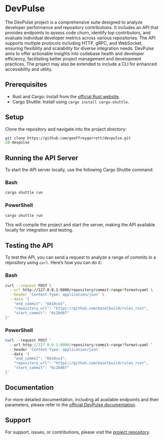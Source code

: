 # DevPulse

The DevPulse project is a comprehensive suite designed to analyze developer performance and repository contributions. It
includes an API that provides endpoints to assess code churn, identify top contributors, and evaluate individual
developer metrics across various repositories. The API supports multiple protocols including HTTP, gRPC, and WebSocket,
ensuring flexibility and scalability for diverse integration needs. DevPulse aims to offer actionable insights into
codebase health and developer efficiency, facilitating better project management and development practices. The project
may also be extended to include a CLI for enhanced accessibility and utility.

## Prerequisites

- Rust and Cargo: Install from the [official Rust website](https://www.rust-lang.org/tools/install).
- Cargo Shuttle: Install using `cargo install cargo-shuttle`.

## Setup

Clone the repository and navigate into the project directory:

```bash
git clone https://github.com/geoffreygarrett/devpulse.git
cd devpulse
```

## Running the API Server

To start the API server locally, use the following Cargo Shuttle command:

### Bash

```bash
cargo shuttle run
```

### PowerShell

```powershell
cargo shuttle run
```

This will compile the project and start the server, making the API available locally for integration and testing.

## Testing the API

To test the API, you can send a request to analyze a range of commits in a repository using `curl`. Here’s how you can
do it:

### Bash

```bash
curl --request POST \
  --url http://127.0.0.1:8000/repository/commit-range?format=yaml \
  --header 'Content-Type: application/json' \
  --data '{
    "end_commit": "6b10ce3",
    "repository_url": "https://github.com/bazelbuild/rules_rust",
    "start_commit": "6c2bd67"
}'
```

### PowerShell

```powershell
curl --request POST `
  --url http://127.0.0.1:8000/repository/commit-range?format=yaml `
  --header 'Content-Type: application/json' `
  --data '{
    "end_commit": "6b10ce3",
    "repository_url": "https://github.com/bazelbuild/rules_rust",
    "start_commit": "6c2bd67"
}'
```

## Documentation

For more detailed documentation, including all available endpoints and their parameters, please refer to
the [official DevPulse documentation](https://devpulse.shuttleapp.rs).

## Support

For support, issues, or contributions, please visit
the [project repository](https://github.com/geoffreygarrett/devpulse).
